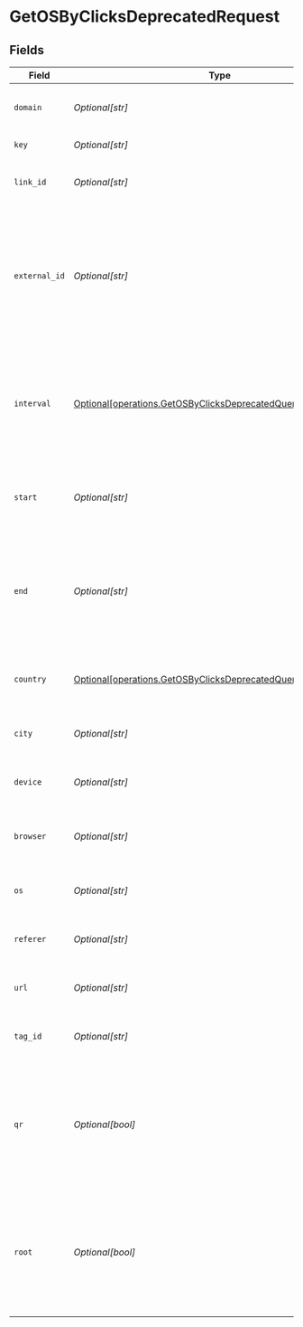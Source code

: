 # GetOSByClicksDeprecatedRequest


## Fields

| Field                                                                                                                                  | Type                                                                                                                                   | Required                                                                                                                               | Description                                                                                                                            |
| -------------------------------------------------------------------------------------------------------------------------------------- | -------------------------------------------------------------------------------------------------------------------------------------- | -------------------------------------------------------------------------------------------------------------------------------------- | -------------------------------------------------------------------------------------------------------------------------------------- |
| `domain`                                                                                                                               | *Optional[str]*                                                                                                                        | :heavy_minus_sign:                                                                                                                     | The domain to filter analytics for.                                                                                                    |
| `key`                                                                                                                                  | *Optional[str]*                                                                                                                        | :heavy_minus_sign:                                                                                                                     | The short link slug.                                                                                                                   |
| `link_id`                                                                                                                              | *Optional[str]*                                                                                                                        | :heavy_minus_sign:                                                                                                                     | The unique ID of the short link on Dub.                                                                                                |
| `external_id`                                                                                                                          | *Optional[str]*                                                                                                                        | :heavy_minus_sign:                                                                                                                     | This is the ID of the link in the your database. Must be prefixed with 'ext_' when passed as a query parameter.                        |
| `interval`                                                                                                                             | [Optional[operations.GetOSByClicksDeprecatedQueryParamInterval]](../../models/operations/getosbyclicksdeprecatedqueryparaminterval.md) | :heavy_minus_sign:                                                                                                                     | The interval to retrieve analytics for. Takes precedence over start and end. If undefined, defaults to 24h.                            |
| `start`                                                                                                                                | *Optional[str]*                                                                                                                        | :heavy_minus_sign:                                                                                                                     | The start date and time when to retrieve analytics from.                                                                               |
| `end`                                                                                                                                  | *Optional[str]*                                                                                                                        | :heavy_minus_sign:                                                                                                                     | The end date and time when to retrieve analytics from. If not provided, defaults to the current date.                                  |
| `country`                                                                                                                              | [Optional[operations.GetOSByClicksDeprecatedQueryParamCountry]](../../models/operations/getosbyclicksdeprecatedqueryparamcountry.md)   | :heavy_minus_sign:                                                                                                                     | The country to retrieve analytics for.                                                                                                 |
| `city`                                                                                                                                 | *Optional[str]*                                                                                                                        | :heavy_minus_sign:                                                                                                                     | The city to retrieve analytics for.                                                                                                    |
| `device`                                                                                                                               | *Optional[str]*                                                                                                                        | :heavy_minus_sign:                                                                                                                     | The device to retrieve analytics for.                                                                                                  |
| `browser`                                                                                                                              | *Optional[str]*                                                                                                                        | :heavy_minus_sign:                                                                                                                     | The browser to retrieve analytics for.                                                                                                 |
| `os`                                                                                                                                   | *Optional[str]*                                                                                                                        | :heavy_minus_sign:                                                                                                                     | The OS to retrieve analytics for.                                                                                                      |
| `referer`                                                                                                                              | *Optional[str]*                                                                                                                        | :heavy_minus_sign:                                                                                                                     | The referer to retrieve analytics for.                                                                                                 |
| `url`                                                                                                                                  | *Optional[str]*                                                                                                                        | :heavy_minus_sign:                                                                                                                     | The URL to retrieve analytics for.                                                                                                     |
| `tag_id`                                                                                                                               | *Optional[str]*                                                                                                                        | :heavy_minus_sign:                                                                                                                     | The tag ID to retrieve analytics for.                                                                                                  |
| `qr`                                                                                                                                   | *Optional[bool]*                                                                                                                       | :heavy_minus_sign:                                                                                                                     | Filter for QR code scans. If true, filter for QR codes only. If false, filter for links only. If undefined, return both.               |
| `root`                                                                                                                                 | *Optional[bool]*                                                                                                                       | :heavy_minus_sign:                                                                                                                     | Filter for root domains. If true, filter for domains only. If false, filter for links only. If undefined, return both.                 |